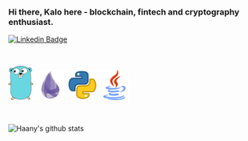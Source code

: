 ### Hi there, Kalo here - blockchain, fintech and cryptography enthusiast.

[![Linkedin Badge](https://img.shields.io/badge/-ktanev-blue?style=flat-square&logo=Linkedin&logoColor=white&link=https://www.linkedin.com/in/k-tanev)](https://www.linkedin.com/in/k-tanev)

<br>

<p float='left'>
<img src='https://github.com/KaloyanTanev/KaloyanTanev/blob/master/resources/go.png' width='50'/>
<img src='https://github.com/KaloyanTanev/KaloyanTanev/blob/master/resources/elixir.png'  width='60'/>
<img src='https://github.com/KaloyanTanev/KaloyanTanev/blob/master/resources/python.png' width='60'/>
<img src='https://github.com/KaloyanTanev/KaloyanTanev/blob/master/resources/java.png' width='60'/>
</p>

<br>

![Haany's github stats](https://github-readme-stats.vercel.app/api?username=KaloyanTanev&show_icons=true&hide=[%22issues%22])
